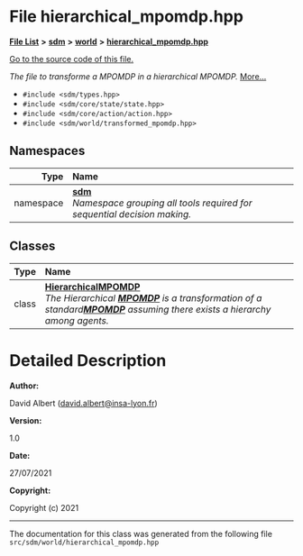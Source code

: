 
# File hierarchical\_mpomdp.hpp

<link rel="stylesheet" href="https://cdnjs.cloudflare.com/ajax/libs/KaTeX/0.5.1/katex.min.css">
<link rel="stylesheet" href="https://cdn.jsdelivr.net/github-markdown-css/2.2.1/github-markdown.css"/>



[**File List**](files.md) **>** [**sdm**](dir_ae1b8d8c3d2627954ba53c22978558f0.md) **>** [**world**](dir_414fa79a2aeb4aba632c04a0d3a53fff.md) **>** [**hierarchical\_mpomdp.hpp**](hierarchical__mpomdp_8hpp.md)

[Go to the source code of this file.](hierarchical__mpomdp_8hpp_source.md)

_The file to transforme a MPOMDP in a hierarchical MPOMDP._ [More...](#detailed-description)

* `#include <sdm/types.hpp>`
* `#include <sdm/core/state/state.hpp>`
* `#include <sdm/core/action/action.hpp>`
* `#include <sdm/world/transformed_mpomdp.hpp>`









## Namespaces

| Type | Name |
| ---: | :--- |
| namespace | [**sdm**](namespacesdm.md) <br>_Namespace grouping all tools required for sequential decision making._  |

## Classes

| Type | Name |
| ---: | :--- |
| class | [**HierarchicalMPOMDP**](classsdm_1_1HierarchicalMPOMDP.md) <br>_The Hierarchical_ [_**MPOMDP**_](classsdm_1_1MPOMDP.md) _is a transformation of a standard_[_**MPOMDP**_](classsdm_1_1MPOMDP.md) _assuming there exists a hierarchy among agents._ |













# Detailed Description




**Author:**

David Albert ([david.albert@insa-lyon.fr](mailto:david.albert@insa-lyon.fr)) 




**Version:**

1.0 




**Date:**

27/07/2021




**Copyright:**

Copyright (c) 2021 




    

------------------------------
The documentation for this class was generated from the following file `src/sdm/world/hierarchical_mpomdp.hpp`